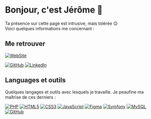 # Bonjour, c'est Jérôme 👋
Ta présence sur cette page est intrusive, mais tolérée 😉  
Voici quelques informations me concernant :

## Me retrouver
[![WebSite](https://img.shields.io/badge/website-000000?style=for-the-badge&logo=About.me&logoColor=white)](https://jerome-f.fr/)

[![GitHub](https://img.shields.io/badge/-GitHub-000?&logo=GitHub&logoColor=FFF)](https://github.com/HB-Jerome)
[![LinkedIn](https://img.shields.io/badge/-LinkedIn-000?&logo=LinkedIn&logoColor=0A66C2)](https://www.linkedin.com/in/jerome-forest/)


## Languages et outils
Quelques langages et outils avec lesquels je travaille. Je peaufine ma maîtrise de ces derniers :

[![PHP](https://img.shields.io/badge/-PHP-000?&logo=PHP&logoColor=777BB4)](https://www.php.net)
[![HTML5](https://img.shields.io/badge/-HTML5-000?&logo=HTML5&logoColor=E34F26)](https://www.w3.org/html/)
[![CSS3](https://img.shields.io/badge/-CSS3-000?&logo=CSS3&logoColor=1572B6)](https://developer.mozilla.org/fr/docs/Web/CSS)
[![JavaScript](https://img.shields.io/badge/-JavaScript-000?&logo=JavaScript&logoColor=F7DF1E)](https://developer.mozilla.org/en-US/docs/Web/JavaScript)
[![Figma](https://img.shields.io/badge/-Figma-000?&logo=Figma&logoColor=F24E1E)](https://www.figma.com/)
[![Symfony](https://img.shields.io/badge/-Symfony-000?&logo=Symfony&logoColor=FFF)](https://symfony.com)
[![MySQL](https://img.shields.io/badge/-MySQL-000?&logo=MySQL&logoColor=4479A1)](https://www.mysql.com/)
[![GitHub](https://img.shields.io/badge/-GitHub-000?&logo=GitHub&logoColor=FFF)](https://www.github.com/)
